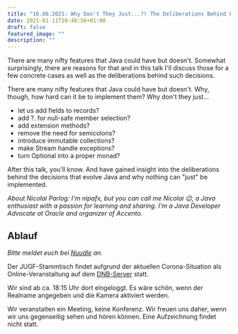 ```yaml
---
title: "16.06.2021: Why Don't They Just...?! The Deliberations Behind Evolving Java"
date: 2021-01-11T10:40:56+01:00
draft: false
featured_image: ""
description: ""
---
```


There are many nifty features that Java could have but doesn't. Somewhat surprisingly, there are reasons for that and in this talk I'll discuss those for a few concrete cases as well as the deliberations behind such decisions.

There are many nifty features that Java could have but doesn't. Why, though, how hard can it be to implement them? Why don't they just...

* let us add fields to records?
* add ?. for null-safe member selection?
* add extension methods?
* remove the need for semicolons?
* introduce immutable collections?
* make Stream handle exceptions?
* turn Optional into a proper monad?

After this talk, you'll know. And have gained insight into the deliberations behind the decisions that evolve Java and why nothing can "just" be implemented.

_About Nicolai Parlog: I'm nipafx, but you can call me Nicolai 😉, a Java enthusiast with a passion for learning and sharing. I'm a Java Developer Advocate at Oracle and organizer of Accento._

## Ablauf 

_Bitte meldet euch bei [Nuudle](https://nuudel.digitalcourage.de/XNbWtv1rkX1lcps1) an._

Der JUGF-Stammtisch findet aufgrund der aktuellen Corona-Situation als Online-Veranstaltung auf dem [DNB-Server](http://meet.dnb.de/raum/jugfmeeting) statt.

Wir sind ab ca. 18:15 Uhr dort eingeloggt. Es wäre schön, wenn der Realname angegeben und die Kamera aktiviert werden.

Wir veranstalten ein Meeting, keine Konferenz. Wir freuen uns daher, wenn wir uns gegenseitig sehen und hören können.
Eine Aufzeichnung findet nicht statt.